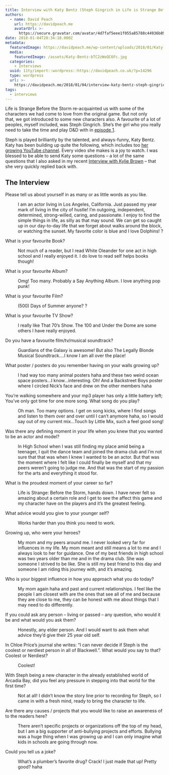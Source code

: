 ```yaml
---
title: Interview with Katy Bentz (Steph Gingrich in Life is Strange Before the Storm)
authors:
  - name: David Peach
    url: https://davidpeach.me
    avatarUrl: >-
      https://secure.gravatar.com/avatar/4d7faf5eee1f055a85788c44936b8995eaab6dfb004e7854ec747ccb272e91ee?s=96&d=mm&r=g
date: 2018-01-04T20:34:18.000Z
metadata:
  featuredImage: https://davidpeach.me/wp-content/uploads/2018/01/Katy-Bentz.jpg
  media:
    featuredImage: /assets/Katy-Bentz-bTC2zWoQC6Fc.jpg
  categories:
    - Interviews
  uuid: 11ty/import::wordpress::https://davidpeach.co.uk/?p=14296
  type: wordpress
  url: >-
    https://davidpeach.me/2018/01/04/interview-katy-bentz-steph-gingrich-life-strange-storm/
tags:
  - interviews
---
```

Life is Strange Before the Storm re-acquainted us with some of the characters we had come to love from the original game. But not only that, we got introduced to some new characters also. A favourite of a lot of peoples, myself included, was Steph Gingrich. She’s the girl who you really need to take the time and play D&D with in [episode 1](https://davidpeach.me/2017/09/life-strange-storm-episode-1/).

Steph is played brilliantly by the talented, and always-funny, Katy Bentz. Katy has been building up quite the following, which includes too [her growing YouTube channel](https://www.youtube.com/channel/UCt9oHch6tjkeKfOVzd8xSww). Every video she makes is a joy to watch. I was blessed to be able to send Katy some questions – a lot of the same questions that I also asked in my recent [Interview with Kylie Brown](https://davidpeach.me/2017/12/interview-with-kylie-brown-rachel-amber-in-life-is-strange-before-the-storm/) – that she very quickly replied back with.

## The Interview

Please tell us about yourself in as many or as little words as you like.

<dd>I am an actor living in Los Angeles, California. Just passed my year mark of living in the city of hustle! I’m outgoing, independent, determined, strong-willed, caring, and passionate. I enjoy to find the simple things in life, as silly as that may sound. We can get so caught up in our day-to-day life that we forget about walks around the block, or watching the sunset. My favorite color is blue and I love Dolphins! ?</dd>

What is your favourite Book?

<dd>Not much of a reader, but I read White Oleander for one act in high school and I really enjoyed it. I do love to read self helps books though!</dd>

What is your favourite Album?

<dd>Omg! Too many. Probably a Say Anything Album. I love anything pop punk!</dd>

What is your favourite Film?

<dd>(500) Days of Summer anyone? ?</dd>

What is your favourite TV Show?

<dd>I really like That 70’s Show. The 100 and Under the Dome are some others I have really enjoyed.</dd>

Do you have a favourite film/tv/musical soundtrack?

<dd>Guardians of the Galaxy is awesome! But also The Legally Blonde Musical Soundtrack….I know I am all over the place!</dd>

What poster / posters do you remember having on your walls growing up?

<dd>I had way too many animal posters haha and these two weird ocean space posters…I know…interesting. Oh! And a Backstreet Boys poster where I circled Nick’s face and drew on the other members haha</dd>

You’re walking somewhere and your mp3 player has only a little battery left; You’ve only got time for one more song. What song do you play?

<dd>Oh man. Too many options. I get on song kicks, where I find songs and listen to them over and over until I can’t anymore haha, so I would say out of my current mix…Touch by Little Mix, such a feel good song!</dd>

Was there any defining moment in your life when you knew that you wanted to be an actor and model?

<dd>In High School when I was still finding my place amid being a teenager, I quit the dance team and joined the drama club and I’m not sure that that was when I knew I wanted to be an actor. But that was the moment where I felt like I could finally be myself and that my peers weren’t going to judge me. And that was the start of my passion for the arts and everything it stood for.</dd>

What is the proudest moment of your career so far?

<dd>Life is Strange: Before the Storm, hands down. I have never felt so amazing about a certain role and I get to see the affect this game and my character have on the players and it’s the greatest feeling.</dd>

What advice would you give to your younger self?

<dd>Works harder than you think you need to work.</dd>

Growing up, who were your heroes?

<dd>My mom and my peers around me. I never looked very far for influences in my life. My mom meant and still means a lot to me and I always look to her for guidance. One of my best friends in high school was two years older than me and in the drama club. She was someone I strived to be like. She is still my best friend to this day and someone I am riding this journey with, and it’s amazing.</dd>

Who is your biggest influence in how you approach what you do today?

<dd>My mom again haha and past and current relationships. I feel like the people I am closest with are the ones that see all of me and because they are close to me, they can be honest with me about things that I may need to do differently.</dd>

If you could ask any person – living or passed – any question, who would it be and what would you ask them?

<dd>Honestly, any elder person. And I would want to ask them what advice they’d give their 25 year old self.</dd>

In Chloe Price’s journal she writes: “I can never decide if Steph is the coolest or nerdiest person in all of Blackwell.”. What would you say to that? Coolest or Nerdiest?

<dd>Coolest!</dd>

With Steph being a new character in the already established world of Arcadia Bay, did you feel any pressure in stepping into that world for the first time?

<dd>Not at all! I didn’t know the story line prior to recording for Steph, so I came in with a fresh mind, ready to bring the character to life.</dd>

Are there any causes / projects that you would like to raise an awareness of to the readers here?

<dd>There aren’t specific projects or organizations off the top of my head, but I am a big supporter of anti-bullying projects and efforts. Bullying was a huge thing when I was growing up and I can only imagine what kids in schools are going through now.</dd>

Could you tell us a joke?

<dd>What’s a plumber’s favorite drug? Crack! I just made that up! Pretty good? haha</dd>